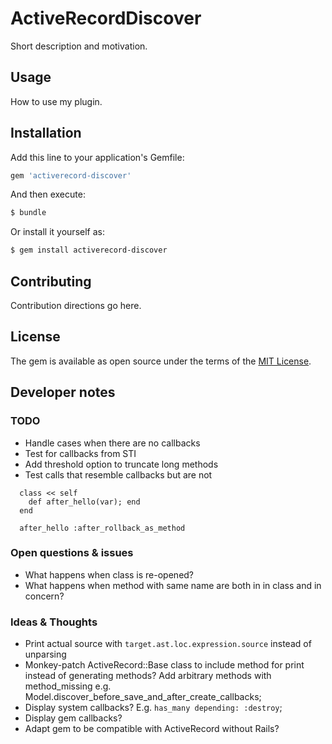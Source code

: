 # ActiveRecordDiscover
Short description and motivation.

## Usage
How to use my plugin.

## Installation
Add this line to your application's Gemfile:

```ruby
gem 'activerecord-discover'
```

And then execute:
```bash
$ bundle
```

Or install it yourself as:
```bash
$ gem install activerecord-discover
```

## Contributing
Contribution directions go here.

## License
The gem is available as open source under the terms of the [MIT License](https://opensource.org/licenses/MIT).

## Developer notes
### TODO
- Handle cases when there are no callbacks
- Test for callbacks from STI
- Add threshold option to truncate long methods
- Test calls that resemble callbacks but are not
```
  class << self
    def after_hello(var); end
  end

  after_hello :after_rollback_as_method
```

### Open questions & issues
- What happens when class is re-opened?
- What happens when method with same name are both in in class and in concern?

### Ideas & Thoughts
- Print actual source with `target.ast.loc.expression.source` instead of unparsing
- Monkey-patch ActiveRecord::Base class to include method for print instead of generating methods?
Add arbitrary methods with method_missing e.g. Model.discover_before_save_and_after_create_callbacks;
- Display system callbacks? E.g. `has_many depending: :destroy`;
- Display gem callbacks?
- Adapt gem to be compatible with ActiveRecord without Rails?
